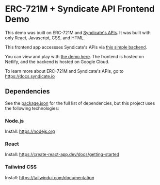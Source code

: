 # ERC-721M + Syndicate API Frontend Demo

This demo was built on ERC-721M and [Syndicate's APIs](https://docs.syndicate.io). It was built with only React, Javascript, CSS, and HTML.

This frontend app accessses Syndicate's APIs via [this simple backend](https://github.com/ianDAOs/demo-721m-api-backend).

You can view and play with [the demo here](https://main--beamish-crepe-d28a4e.netlify.app). The frontend is hosted on Netlify, and the backend is hosted on Google Cloud.

To learn more about ERC-721M and Syndicate's APIs, go to https://docs.syndicate.io

## Dependencies

See the [package.json](https://github.com/ianDAOs/demo-721m-frontend/blob/main/package.json) for the full list of dependencies, but this project uses the following technologies:

### Node.js

Install: https://nodejs.org

### React

Install: https://create-react-app.dev/docs/getting-started

### Tailwind CSS

Install: https://tailwindui.com/documentation
